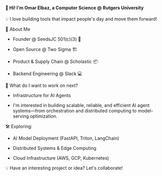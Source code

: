 #### 👋 Hi! I'm Omar Elbaz, a Computer Science @ Rutgers University

💡 I love building tools that impact people's day and move them forward!

📌 About Me

- Founder @ SeedsJC 501(c)(3) 🌱
  
- Open Source @ Two Sigma 🏗️

- Product & Supply Chain @ Scholastic 📦

- Backend Engineering @ Slack 💻

🤔 What do I want to work on next?

- Infrastructure for AI Agents

- I'm interested in building scalable, reliable, and efficient AI agent systems—from orchestration and distributed computing to model-serving optimization.
  
🛠 Exploring:

- AI Model Deployment (FastAPI, Triton, LangChain)

- Distributed Systems & Edge Computing
  
- Cloud Infrastructure (AWS, GCP, Kubernetes)
  
💡 Have an interesting project or idea? Let's collaborate!
